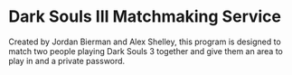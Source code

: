 # Dark Souls III Matchmaking Service
Created by Jordan Bierman and Alex Shelley, this program is designed to match two people playing Dark Souls 3 together and give them an area to play in and a private password.
